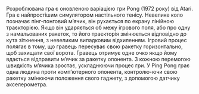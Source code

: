 Розроблювана гра є оновленою варіацією гри Pong (1972 року) від Atari. Гра є найпростішим симулятором настільного тенісу. Невелике коло позначає пінг-понговий м’ячик, він рухається по екрану лінійною траєкторією. Якщо він ударяється об межу ігрового поля, або про одну з намальованих ракеток, то його траєкторія змінюється відповідно до кута зіткнення, з невеликим випадковим відхиленням.
Ігровий процес полягає в тому, що гравець пересуває свою ракетку горизонтально, щоб захищати свої ворота. Гравець отримує одне очко якщо йому вдається відправити м’ячик за ракетку опонента. З кожною перемогою швидкість м’ячика зростає, ускладнюючи процес гри.
У Ping Pong грає одна людина проти комп’ютерного опонента, контролю-ючи свою ракетку змінюючи положення свого гаджету, з допомогою датчику акселерометра.
